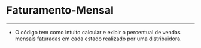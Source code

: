 # Faturamento-Mensal
---
* O código tem como intuito calcular e exibir o percentual de vendas mensais faturadas em cada estado realizado por uma distribuidora.
